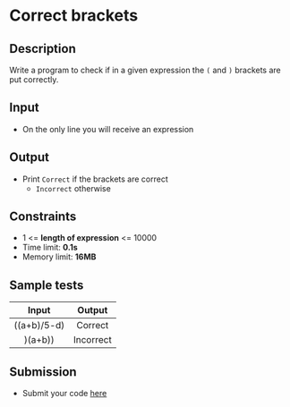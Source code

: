 # Correct brackets

## Description
Write a program to check if in a given expression the `(` and `)` brackets are put correctly.

## Input
- On the only line you will receive an expression

## Output
- Print `Correct` if the brackets are correct
  - `Incorrect` otherwise

## Constraints
- 1 <= **length of expression** <= 10000
- Time limit: **0.1s**
- Memory limit: **16MB**

## Sample tests

| Input       | Output    |
|:-----------:|:---------:|
| ((a+b)/5-d) | Correct   |
| )(a+b))     | Incorrect |

## Submission
- Submit your code [here](http://bgcoder.com/Contests/Compete/Index/320#1)
